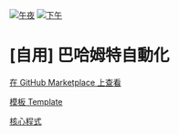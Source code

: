 [![午夜](https://github.com/JacobLinCool/BA/actions/workflows/midnight.yml/badge.svg?event=schedule)](https://github.com/JacobLinCool/BA/actions/workflows/midnight.yml) 
[![下午](https://github.com/JacobLinCool/BA/actions/workflows/afternoon.yml/badge.svg?event=schedule)](https://github.com/JacobLinCool/BA/actions/workflows/afternoon.yml)

# [自用] 巴哈姆特自動化

[在 GitHub Marketplace 上查看](https://github.com/marketplace/actions/bahamut-automation)

[模板 Template](https://github.com/JacobLinCool/Bahamut-Automation-Template)

[核心程式](https://github.com/JacobLinCool/Bahamut-Automation)
